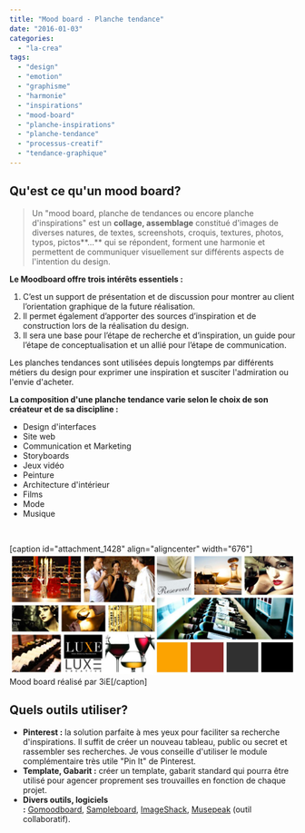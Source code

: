 ```yaml
---
title: "Mood board - Planche tendance"
date: "2016-01-03"
categories: 
  - "la-crea"
tags: 
  - "design"
  - "emotion"
  - "graphisme"
  - "harmonie"
  - "inspirations"
  - "mood-board"
  - "planche-inspirations"
  - "planche-tendance"
  - "processus-creatif"
  - "tendance-graphique"
---
```


## **Qu'est ce qu'un mood board?**

> Un "mood board, planche de tendances ou encore planche d'inspirations" est un **collage, assemblage** constitué d'images de diverses natures, de textes, screenshots, croquis, textures, photos, typos, pictos**...** qui se répondent, forment une harmonie et permettent de communiquer visuellement sur différents aspects de l'intention du design.

**Le Moodboard offre trois intérêts essentiels :**

1. C’est un support de présentation et de discussion pour montrer au client l’orientation graphique de la future réalisation.
2. Il permet également d’apporter des sources d’inspiration et de construction lors de la réalisation du design.
3. Il sera une base pour l’étape de recherche et d’inspiration, un guide pour l’étape de conceptualisation et un allié pour l’étape de communication.

Les planches tendances sont utilisées depuis longtemps par différents métiers du design pour exprimer une inspiration et susciter l'admiration ou l'envie d'acheter.

**La composition d'une planche tendance varie selon le choix de son créateur et de sa discipline :**

- Design d'interfaces
- Site web
- Communication et Marketing
- Storyboards
- Jeux vidéo
- Peinture
- Architecture d'intérieur
- Films
- Mode
- Musique

 

\[caption id="attachment\_1428" align="aligncenter" width="676"\][![Mood board réalisé par 3iE](/assets/images/article-moodboard-1024x435.jpg)](https://blog.3ie.fr/wp-content/uploads/2016/01/article-moodboard.jpg) Mood board réalisé par 3iE\[/caption\]

## **Quels outils utiliser?**

- **Pinterest :** la solution parfaite à mes yeux pour faciliter sa recherche d'inspirations. Il suffit de créer un nouveau tableau, public ou secret et rassembler ses recherches. Je vous conseille d'utiliser le module complémentaire très utile "Pin It" de Pinterest.
- **Template, Gabarit :** créer un template, gabarit standard qui pourra être utilisé pour agencer proprement ses trouvailles en fonction de chaque projet.
- **Divers outils, logiciels :** [Gomoodboard](http://www.gomoodboard.com/), [Sampleboard](http://www.sampleboard.com/), [ImageShack](http://imageshack.us/ "ImageShack"), [Musepeak](http://www.musepeak.com/ "Musepeak") (outil collaboratif).
